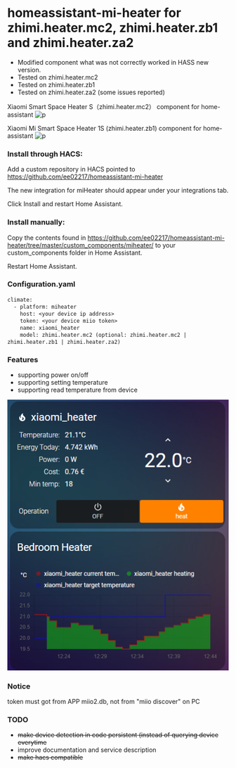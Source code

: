 # homeassistant-mi-heater for zhimi.heater.mc2, zhimi.heater.zb1 and zhimi.heater.za2
- Modified component what was not correctly worked in HASS new version.
- Tested on zhimi.heater.mc2
- Tested on zhimi.heater.zb1
- Tested on zhimi.heater.za2 (some issues reported)




Xiaomi Smart Space Heater S（zhimi.heater.mc2） component for home-assistant
![p](https://cdn.weasy.io/users/xiaomi/catalog/mi_smart_space_heater_s.jpg)

Xiaomi Mi Smart Space Heater 1S (zhimi.heater.zb1) component for home-assistant
![p](https://www.powerplanetonline.com/cdnassets/calefactor_electrico_xiaomi_mi_smart_space_heater_1s_01_l.jpg)


### Install through HACS:

Add a custom repository in HACS pointed to https://github.com/ee02217/homeassistant-mi-heater

The new integration for miHeater should appear under your integrations tab.

Click Install and restart Home Assistant.

### Install manually:

Copy the contents found in https://github.com/ee02217/homeassistant-mi-heater/tree/master/custom_components/miheater/ to your custom_components folder in Home Assistant.

Restart Home Assistant.

### Configuration.yaml

````
climate:
  - platform: miheater
    host: <your device ip address>
    token: <your device miio token>
    name: xiaomi_heater
    model: zhimi.heater.mc2 (optional: zhimi.heater.mc2 | zhimi.heater.zb1 | zhimi.heater.za2)
````


### Features

* supporting power on/off
* supporting setting temperature
* supporting read temperature from device

![xx](https://github.com/ee02217/desktop-tutorial/blob/main/heater.PNG?raw=true)



### Notice
token must got from APP miio2.db, not from "miio discover" on PC

### TODO

- <s>make device detection in code persistent (instead of querying device everytime</s>
- improve documentation and service description
- <s>make hacs compatible</s>
